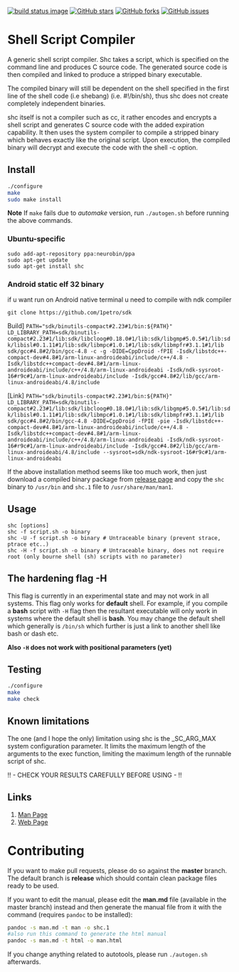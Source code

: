 [![build status image](https://travis-ci.org/neurobin/shc.svg?branch=release)](https://travis-ci.org/neurobin/shc)
[![GitHub stars](https://img.shields.io/github/stars/neurobin/shc.svg)](https://github.com/neurobin/shc/stargazers)
[![GitHub forks](https://img.shields.io/github/forks/neurobin/shc.svg)](https://github.com/neurobin/shc/network)
[![GitHub issues](https://img.shields.io/github/issues/neurobin/shc.svg)](https://github.com/neurobin/shc/issues)

# Shell Script Compiler

A generic shell script compiler. Shc takes a script, which is specified on the command line and produces C source code. The generated source code is then compiled and linked to produce a stripped binary executable.

The compiled binary will still be dependent on the shell specified in the first line of the shell code (i.e shebang) (i.e. #!/bin/sh), thus shc does not create completely independent binaries.

shc itself is not a compiler such as cc, it rather encodes and encrypts a shell script and generates C source code with the added expiration capability. It then uses the system compiler to compile a stripped binary which behaves exactly like the original script. Upon execution, the compiled binary will decrypt and execute the code with the shell -c option.

## Install

```bash
./configure
make
sudo make install
```

**Note** If `make` fails due to *automake* version, run `./autogen.sh` before running the above commands.

### Ubuntu-specific

```
sudo add-apt-repository ppa:neurobin/ppa
sudo apt-get update
sudo apt-get install shc
```

### Android static elf 32 binary
if u want run on Android native terminal u need to compile with ndk compiler
```
git clone https://github.com/1petro/sdk
```

Build] 
```PATH="sdk/binutils-compact#2.23#1/bin:${PATH}" LD_LIBRARY_PATH=sdk/binutils-compact#2.23#1/lib:sdk/libcloog#0.18.0#1/lib:sdk/libgmp#5.0.5#1/lib:sdk/libisl#0.1.11#1/lib:sdk/libmpc#1.0.1#1/lib:sdk/libmpfr#3.1.1#1/lib sdk/gcc#4.8#2/bin/gcc-4.8 -c -g -DIDE=CppDroid -fPIE -Isdk/libstdc++-compact-dev#4.8#1/arm-linux-androideabi/include/c++/4.8 -Isdk/libstdc++compact-dev#4.8#1/arm-linux-androideabi/include/c++/4.8/arm-linux-androideabi -Isdk/ndk-sysroot-16#r9c#1/arm-linux-androideabi/include -Isdk/gcc#4.8#2/lib/gcc/arm-linux-androideabi/4.8/include```

[Link]
```PATH="sdk/binutils-compact#2.23#1/bin:${PATH}" LD_LIBRARY_PATH=sdk/binutils-compact#2.23#1/lib:sdk/libcloog#0.18.0#1/lib:sdk/libgmp#5.0.5#1/lib:sdk/libisl#0.1.11#1/lib:sdk/libmpc#1.0.1#1/lib:sdk/libmpfr#3.1.1#1/lib sdk/gcc#4.8#2/bin/gcc-4.8 -DIDE=CppDroid -fPIE -pie -Isdk/libstdc++-compact-dev#4.8#1/arm-linux-androideabi/include/c++/4.8 -Isdk/libstdc++compact-dev#4.8#1/arm-linux-androideabi/include/c++/4.8/arm-linux-androideabi -Isdk/ndk-sysroot-16#r9c#1/arm-linux-androideabi/include -Isdk/gcc#4.8#2/lib/gcc/arm-linux-androideabi/4.8/include --sysroot=sdk/ndk-sysroot-16#r9c#1/arm-linux-androideabi```


If the above installation method seems like too much work, then just download a compiled binary package from [release page](https://github.com/neurobin/shc/releases/latest) and copy the `shc` binary to `/usr/bin` and `shc.1` file to `/usr/share/man/man1`.

## Usage

```
shc [options]
shc -f script.sh -o binary
shc -U -f script.sh -o binary # Untraceable binary (prevent strace, ptrace etc..)
shc -H -f script.sh -o binary # Untraceable binary, does not require root (only bourne shell (sh) scripts with no parameter)
```

## The hardening flag -H

This flag is currently in an experimental state and may not work in all systems. This flag only works for **default** shell. For example, if you compile a **bash** script with `-H` flag then the resultant executable will only work in systems where the default shell is **bash**. You may change the default shell which generally is `/bin/sh` which further is just a link to another shell like bash or dash etc.

**Also `-H` does not work with positional parameters (yet)**

## Testing

```bash
./configure
make
make check
```

## Known limitations

The one (and I hope the only) limitation using shc is the _SC_ARG_MAX system configuration parameter.
It limits the maximum length of the arguments to the exec function, limiting the maximum length of the runnable script of shc.

!! - CHECK YOUR RESULTS CAREFULLY BEFORE USING - !!

## Links

1. [Man Page](http://neurobin.github.io/shc/man.html)
2. [Web Page](http://neurobin.github.io/shc)

# Contributing

If you want to make pull requests, please do so against the **master** branch. The default branch is **release** which should contain clean package files ready to be used.

If you want to edit the manual, please edit the **man.md** file (available in the master branch) instead and then generate the manual file from it with the command (requires `pandoc` to be installed):

```bash
pandoc -s man.md -t man -o shc.1
#also run this command to generate the html manual
pandoc -s man.md -t html -o man.html
```

If you change anything related to autotools, please run `./autogen.sh` afterwards.
